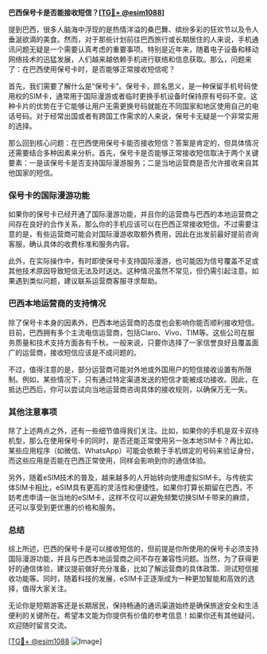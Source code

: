 **巴西保号卡是否能接收短信？[[TG💪+ @esim1088](https://t.me/s/esim1088)]**

提到巴西，很多人脑海中浮现的是热情洋溢的桑巴舞、缤纷多彩的狂欢节以及令人垂涎欲滴的美食。然而，对于那些计划前往巴西旅行或长期居住的人来说，手机通讯问题无疑是一个需要认真考虑的重要事项。特别是近年来，随着电子设备和移动网络技术的迅猛发展，人们越来越依赖手机进行联络和信息获取。那么，问题来了：在巴西使用保号卡时，是否能够正常接收短信呢？

首先，我们需要了解什么是“保号卡”。保号卡，顾名思义，是一种保留手机号码使用权的SIM卡，通常用于国际漫游或者临时更换手机设备时保持原有号码不变。这种卡片的优势在于它能够让用户无需更换号码就能在不同国家和地区使用自己的电话号码。对于经常出国或者有跨国工作需求的人来说，保号卡无疑是一个非常实用的选择。

那么回到核心问题：在巴西使用保号卡能否接收短信？答案是肯定的，但具体情况还需要结合多种因素来分析。首先，保号卡是否能够正常接收短信取决于两个关键要素：一是该保号卡是否支持国际漫游服务；二是当地运营商是否允许接收来自其他国家的短信。

### **保号卡的国际漫游功能**

如果你的保号卡已经开通了国际漫游功能，并且你的运营商与巴西的本地运营商之间存在良好的合作关系，那么你的手机应该可以在巴西正常接收短信。不过需要注意的是，有些运营商可能会对国际漫游收取额外费用，因此在出发前最好提前咨询客服，确认具体的收费标准和服务内容。

此外，在实际操作中，有时即使保号卡支持国际漫游，也可能因为信号覆盖不足或其他技术原因导致短信无法及时送达。这种情况虽然不常见，但仍需引起注意。如果遇到类似问题，建议联系运营商客服寻求帮助。

### **巴西本地运营商的支持情况**

除了保号卡本身的因素外，巴西本地运营商的态度也会影响你能否顺利接收短信。目前，巴西拥有多个主流电信运营商，包括Claro、Vivo、TIM等。这些公司在服务质量和技术支持方面各有千秋。一般来说，只要你选择了一家信誉良好且覆盖面广的运营商，接收短信应该是不成问题的。

不过，值得注意的是，部分运营商可能对外地或外国用户的短信接收设置有所限制。例如，某些情况下，只有通过特定渠道发送的短信才能被成功接收。因此，在抵达巴西后，你可以尝试向当地运营商咨询具体的接收规则，以确保万无一失。

### **其他注意事项**

除了上述两点之外，还有一些细节值得我们关注。比如，如果你的手机是双卡双待机型，那么在使用保号卡的同时，是否还能正常使用另一张本地SIM卡？再比如，某些应用程序（如微信、WhatsApp）可能会依赖于手机绑定的号码来验证身份，而这些应用是否能在巴西正常使用，同样会影响到你的通信体验。

另外，随着eSIM技术的普及，越来越多的人开始转向使用虚拟SIM卡。与传统实体SIM卡相比，eSIM具有更高的灵活性和便捷性。如果你打算长期留在巴西，不妨考虑申请一张当地的eSIM卡，这样不仅可以避免频繁切换SIM卡带来的麻烦，还可以享受到更优惠的价格和服务。

### **总结**

综上所述，巴西的保号卡是可以接收短信的，但前提是你所使用的保号卡必须支持国际漫游功能，并且与巴西本地运营商之间不存在兼容性问题。当然，为了获得更好的通信体验，建议提前做好充分准备，比如了解运营商的具体政策、测试短信接收功能等。同时，随着科技的发展，eSIM卡正逐渐成为一种更加智能和高效的选择，值得大家关注。

无论你是短期游客还是长期居民，保持畅通的通讯渠道始终是确保旅途安全和生活便利的关键所在。希望本文能为你提供有价值的参考信息！如果你还有其他疑问，欢迎随时留言交流。

[[TG💪+ @esim1088](https://t.me/s/esim1088) ![Image](https://i.postimg.cc/4NQfJmqS/Snipaste-2025-05-13-00-14-12.png)]